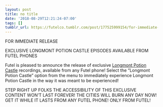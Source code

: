 ```yaml
---
layout: post
title: no title
date: '2018-08-29T12:21:24-07:00'
tags: []
tumblr_url: https://futelco.tumblr.com/post/177525999154/for-immediate-release-exclusive-longmont-potion
---
```

FOR IMMEDIATE RELEASE

EXCLUSIVE LONGMONT POTION CASTLE EPISODES AVAILABLE FROM FUTEL PHONES

Futel is pleased to announce the release of exclusive [Longmont Potion Castle](http://longmontpotioncastle.com/) recordings, available from any Futel phone! Select the “Longmont Potion Castle” option from the menu to immediately experience Longmont Potion Castle in the way it was meant to be experienced!

STEP RIGHT UP FOLKS THE ACCESSIBILITY OF THIS EXCLUSIVE CONTENT WON’T LAST FOREVER! THE CITIES WILL BURN ANY DAY NOW! GET IT WHILE IT LASTS FROM ANY FUTEL PHONE! ONLY FROM FUTEL!

